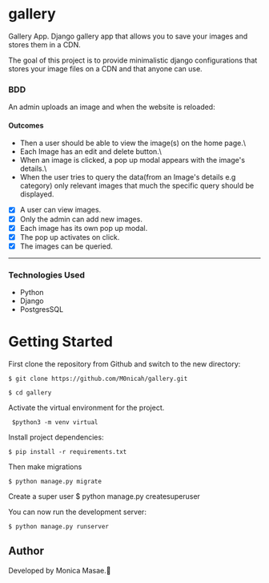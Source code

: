 # gallery
Gallery App.
Django gallery app that allows you to save your images and stores them in a CDN.

The goal of this project is to provide minimalistic django configurations that stores your image files on a CDN and that anyone can use.

### BDD
An admin uploads an image and when the website is reloaded:
#### Outcomes
  - Then a user should be able to view the image(s) on the home page.\
  - Each Image has an edit and delete button.\
  - When an image is clicked, a pop up modal appears with the image's details.\
  - When the user tries to query the data(from an Image's details e.g category) only relevant images that much the specific query should be displayed.

* [x] A user can view images.
* [x] Only the admin can add new images.
* [x] Each image has its own pop up modal.
* [x] The pop up activates on click.
* [x] The images can be queried.

---

### Technologies Used
- Python
- Django
- PostgresSQL


# Getting Started

First clone the repository from Github and switch to the new directory:
 
    $ git clone https://github.com/M0nicah/gallery.git
  
    $ cd gallery
    
Activate the virtual environment for the project.

     $python3 -m venv virtual
    
Install project dependencies:

    $ pip install -r requirements.txt
    
Then make migrations

    $ python manage.py migrate 
    
Create a super user
    $ python manage.py createsuperuser 

You can now run the development server:

    $ python manage.py runserver


## Author 
Developed by Monica Masae.🚀
